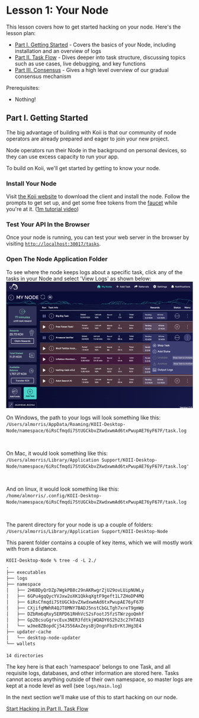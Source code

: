 # Lesson 1: Your Node

This lesson covers how to get started hacking on your node. Here's the lesson plan:

- [Part I. Getting Started](./README.md) - Covers the basics of your Node, including installation and an overview of logs
- [Part II. Task Flow](./PartII.md) - Dives deeper into task structure, discussing topics such as use cases, live debugging, and key functions
- [Part III. Consensus](./PartIII.md) - Gives a high level overview of our gradual consensus mechanism

Prerequisites:

- Nothing!

## Part I. Getting Started

The big advantage of building with Koii is that our community of node operators are already prepared and eager to join your new project.

Node operators run their Node in the background on personal devices, so they can use excess capacity to run your app.

To build on Koii, we'll get started by getting to know your node.

### Install Your Node

Visit [the Koii website](https://koii.network) to download the client and install the node. Follow the prompts to get set up, and get some free tokens from the [faucet](https://faucet.koii.network/) while you're at it. ([1m tutorial video](https://www.youtube.com/watch?v=n2pvrSl01FI&t=1s))

### Test Your API In the Browser

Once your node is running, you can test your web server in the browser by visiting [`http://localhost:30017/tasks`](http://localhost:30017/tasks).

### Open The Node Application Folder

To see where the node keeps logs about a specific task, click any of the tasks in your Node and select 'View Logs' as shown below:
![Open the logs file](./imgs/my-node-open-logs.png)

On Windows, the path to your logs will look something like this:
`/Users/almorris/AppData/Roaming/KOII-Desktop-Node/namespace/6iRsCfmqdi7StUGCkbvZXwdxwmAd6txPwupAE76yF67F/task.log`

<br>

On Mac, it would look something like this:
`/Users/almorris/Library/Application Support/KOII-Desktop-Node/namespace/6iRsCfmqdi7StUGCkbvZXwdxwmAd6txPwupAE76yF67F/task.log'`

<br>

And on linux, it would look something like this:
`/home/almorris/.config/KOII-Desktop-Node/namespace/6iRsCfmqdi7StUGCkbvZXwdxwmAd6txPwupAE76yF67F/task.log`

<br>

The parent directory for your node is up a couple of folders:
`/Users/almorris/Library/Application Support/KOII-Desktop-Node`

This parent folder contains a couple of key items, which we will mostly work with from a distance.

```
KOII-Desktop-Node % tree -d -L 2./
.
├── executables
├── logs
├── namespace
│   ├── 2H6BDyQrDZp7WgkPB8c29nAKRwgrZjU29ovLUipNUWLy
│   ├── 6GPu4gqQycYVJxw2oXK1QkkqXgtF9geft1L7ZHoDP4MQ
│   ├── 6iRsCfmqdi7StUGCkbvZXwdxwmAd6txPwupAE76yF67F
│   ├── CXjifqMWhR4QJT8MNY7BADJ5nstCbGLTgh7xreT9gmWp
│   ├── DZbRm6qRxy5ERPD61RHhVcS2sFootJ5fzSTWrzgoQmhf
│   ├── Gp2BcsuGgrvcEux3NER3fdtkjWQADY6S2h23c27HTAQ3
│   └── wJme8ZBopdCj54J556AxZeysBjDngnFbzDrKtJHg3E4
├── updater-cache
│   └── desktop-node-updater
└── wallets

14 directories
```

The key here is that each 'namespace' belongs to one Task, and all requisite logs, databases, and other information are stored here. Tasks cannot access anything outside of their own namespace, so master logs are kept at a node level as well (see `logs/main.log`)

In the next section we'll make use of this to start hacking on our node.

[Start Hacking in Part II. Task Flow](./PartII.md)
